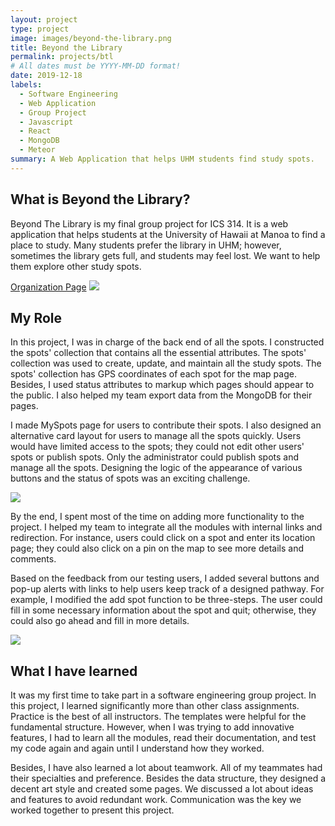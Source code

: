 ```yaml
---
layout: project
type: project
image: images/beyond-the-library.png
title: Beyond the Library
permalink: projects/btl
# All dates must be YYYY-MM-DD format!
date: 2019-12-18
labels:
  - Software Engineering
  - Web Application
  - Group Project
  - Javascript
  - React
  - MongoDB
  - Meteor
summary: A Web Application that helps UHM students find study spots.
---
```

<h2>What is Beyond the Library?</h2>
Beyond The Library is my final group project for ICS 314. It is a web application that helps students at the University of Hawaii at Manoa to find a place to study. Many students prefer the library in UHM; however, sometimes the library gets full, and students may feel lost. We want to help them explore other study spots. 

[Organization Page](https://beyond-the-library.github.io/)
<img class="ui image" src="{{ site.baseurl }}/images/btl-landing.png">

<h2>My Role</h2>
In this project, I was in charge of the back end of all the spots. I constructed the spots' collection that contains all the essential attributes. The spots' collection was used to create, update, and maintain all the study spots. The spots' collection has GPS coordinates of each spot for the map page. Besides, I used status attributes to markup which pages should appear to the public. I also helped my team export data from the  MongoDB for their pages.

I made MySpots page for users to contribute their spots. I also designed an alternative card layout for users to manage all the spots quickly. Users would have limited access to the spots; they could not edit other users' spots or publish spots. Only the administrator could publish spots and manage all the spots. Designing the logic of the appearance of various buttons and the status of spots was an exciting challenge.

<img class="ui image" src="{{ site.baseurl }}/images/btl-allspots.png">

By the end, I spent most of the time on adding more functionality to the project. I helped my team to integrate all the modules with internal links and redirection. For instance, users could click on a spot and enter its location page; they could also click on a pin on the map to see more details and comments. 

Based on the feedback from our testing users, I added several buttons and pop-up alerts with links to help users keep track of a designed pathway. For example, I modified the add spot function to be three-steps. The user could fill in some necessary information about the spot and quit; otherwise, they could also go ahead and fill in more details.

<img class="ui image" src="{{ site.baseurl }}/images/btl-addspot.png">

<h2>What I have learned</h2>

It was my first time to take part in a software engineering group project. In this project, I learned significantly more than other class assignments. Practice is the best of all instructors. The templates were helpful for the fundamental structure. However, when I was trying to add innovative features, I had to learn all the modules, read their documentation, and test my code again and again until I understand how they worked.

Besides, I have also learned a lot about teamwork. All of my teammates had their specialties and preference. Besides the data structure, they designed a decent art style and created some pages. We discussed a lot about ideas and features to avoid redundant work. Communication was the key we worked together to present this project.